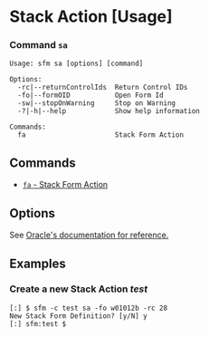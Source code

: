 # Stack Action [Usage]
### Command `sa`
```
Usage: sfm sa [options] [command]

Options:
  -rc|--returnControlIds  Return Control IDs
  -fo|--formOID           Open Form Id
  -sw|--stopOnWarning     Stop on Warning
  -?|-h|--help            Show help information

Commands:
  fa                      Stack Form Action
```
## Commands
- [`fa` - Stack Form Action](./cmd-fa.md)

## Options
See [Oracle's documentation for reference.](https://docs.oracle.com/cd/E53430_01/EOTJC/perform_ais_formsvc_calls.htm#EOTJC132)

## Examples

### Create a new Stack Action _test_
```
[:] $ sfm -c test sa -fo w01012b -rc 28
New Stack Form Definition? [y/N] y
[:] sfm:test $ 
```
